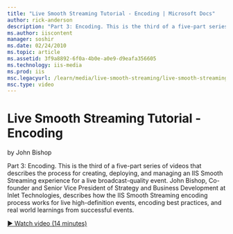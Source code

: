 ```yaml
---
title: "Live Smooth Streaming Tutorial - Encoding | Microsoft Docs"
author: rick-anderson
description: "Part 3: Encoding. This is the third of a five-part series of videos that describes the process for creating, deploying, and managing an IIS Smooth Streaming..."
ms.author: iiscontent
manager: soshir
ms.date: 02/24/2010
ms.topic: article
ms.assetid: 3f9a8892-6f0a-4b0e-a0e9-d9eafa356605
ms.technology: iis-media
ms.prod: iis
msc.legacyurl: /learn/media/live-smooth-streaming/live-smooth-streaming-tutorial-encoding
msc.type: video
---
```

Live Smooth Streaming Tutorial - Encoding
====================
by John Bishop

Part 3: Encoding. This is the third of a five-part series of videos that describes the process for creating, deploying, and managing an IIS Smooth Streaming experience for a live broadcast-quality event. John Bishop, Co-founder and Senior Vice President of Strategy and Business Development at Inlet Technologies, describes how the IIS Smooth Streaming encoding process works for live high-definition events, encoding best practices, and real world learnings from successful events.

[&#9654; Watch video (14 minutes)](https://channel9.msdn.com/Blogs/IIS-NET-Site-Videos/live-smooth-streaming-tutorial-encoding)
